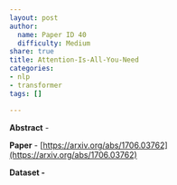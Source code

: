 ```yaml
---
layout: post
author:
  name: Paper ID 40
  difficulty: Medium
share: true
title: Attention-Is-All-You-Need
categories:
- nlp
- transformer
tags: []

---
```

**Abstract** - 

**Paper** - [https://arxiv.org/abs/1706.03762](https://arxiv.org/abs/1706.03762)

**Dataset -** []()
    